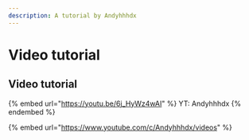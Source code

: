 ```yaml
---
description: A tutorial by Andyhhhdx
---
```


# Video tutorial

## &#x20;Video tutorial

{% embed url="https://youtu.be/6j_HyWz4wAI" %}
YT: Andyhhhdx
{% endembed %}

{% embed url="https://www.youtube.com/c/Andyhhhdx/videos" %}
